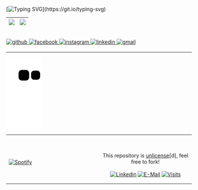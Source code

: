[![Typing SVG](https://readme-typing-svg.herokuapp.com?font=&color=white&width=650&height=30&lines=print(+%22Ol%C3%A1+dev!+Eu+sou+Matheus%2C+e+esse+%C3%A9+meu+GitHub%22+))](https://git.io/typing-svg)

<img src="https://github-readme-stats.vercel.app/api?username=mth-gama&show_icons=true&theme=react&include_all_commits=true">|<a><img src="https://github-readme-stats.vercel.app/api/top-langs/?username=mth-gama&show_icons=true&theme=react&layout=compact" height="150"></a>
|--|--|

<br/>  
<a href="https://github.com/a](https://github.com/mth-gama" target="_blank">
<img src=https://img.shields.io/badge/github-%23000000.svg?&style=for-the-badge&logo=github&logoColor=white alt=github style="margin-bottom: 5px;" />
</a>
<a href="https://www.facebook.com/matheus.gamamalagoline/" target="_blank">
<img src=https://img.shields.io/badge/facebook-%232E87FB.svg?&style=for-the-badge&logo=facebook&logoColor=white alt=facebook style="margin-bottom: 5px;" />
</a>
<a href="https://www.instagram.com/mth_gama/" target="_blank">
<img src=https://img.shields.io/badge/instagram-purple.svg?&style=for-the-badge&logo=instagram&logoColor=white alt=instagram style="margin-bottom: 5px;" />
</a>
<a href="https://www.linkedin.com/in/matheus-gama-032516181/" target="_blank">
<img src=https://img.shields.io/badge/linkedin-%231E77B5.svg?&style=for-the-badge&logo=linkedin&logoColor=white alt=linkedin style="margin-bottom: 5px;" />
</a>  
<a href="matheusgama821@gmail.com" target="_blank">
<img src=https://img.shields.io/badge/gmail-red.svg?&style=for-the-badge&logo=gmail&logoColor=white alt=gmail style="margin-bottom: 5px;" />
</a>
<br />

----
![snake gif](https://github.com/mth-gama/mth-gama/blob/output/github-contribution-grid-snake.svg)
<table width="100%"> 
  <tr>
  <td width="50%">

&nbsp; <br> [![Spotify](https://novatorem.vercel.app/api/spotify?background_color=0d1117&border_color=ffffff)](https://open.spotify.com/user/omnitenebris)

  </td>
  <td width="50%">

&nbsp;<p align="center">This repository is [unlicense](https://choosealicense.com/licenses/unlicense/)[d], feel free to fork!<br><br>
[![Linkedin](https://img.shields.io/badge/linked-in-369?style=flat-square&logo=linkedin&logoColor=white&color=blue)](https://www.linkedin.com/in/andrew-novac)
[![E-Mail](https://img.shields.io/badge/email-reveal-2a8?style=flat-square&logo=gmail&logoColor=white)](https://mail.novac.dev/)
[![Visits](https://komarev.com/ghpvc/?username=novatorem&logo=GitHub&label=github%20visits&color=336699&logoColor=white&style=flat-square)](https://github.com/novatorem)

  </p>
  </td>
</table>


